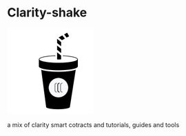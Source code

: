 # Clarity-shake

![](https://github.com/ABRAHAMEKIO/Clarity-shake/blob/main/CLARITYshake1.png)


a mix of clarity smart cotracts and tutorials, guides and tools 

